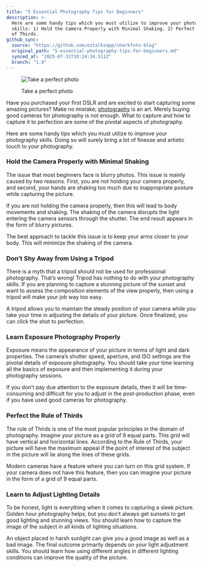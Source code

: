 ```yaml
---
title: "5 Essential Photography Tips for Beginners"
description: >-
  Here are some handy tips which you must utilize to improve your photography
  skills: 1) Hold the Camera Properly with Minimal Shaking. 2) Perfect the Rule
  of Thirds.
github_sync:
  source: "https://github.com/eztalksapp/sharkfoto-blog"
  original_path: "5-essential-photography-tips-for-beginners.md"
  synced_at: "2025-07-31T10:24:34.511Z"
  branch: "1.0"
---
```


<figure><img src="https://images.unsplash.com/photo-1589198381011-10cd85761593?crop=entropy&#x26;cs=tinysrgb&#x26;fm=jpg&#x26;ixid=MnwxOTcwMjR8MHwxfHNlYXJjaHw1fHx0YWtlJTIwcGhvdG98ZW58MHx8fHwxNjczNjg0NDg4&#x26;ixlib=rb-4.0.3&#x26;q=80" alt="Take a perfect photo"><figcaption><p>Take a perfect photo</p></figcaption></figure>

Have you purchased your first DSLR and are excited to start capturing some amazing pictures? Make no mistake; [photography](https://creati.ai/ai-tools/categories/ai-photography/) is an art. Merely buying good cameras for photography is not enough. What to capture and how to capture it to perfection are some of the pivotal aspects of photography.

Here are some handy tips which you must utilize to improve your photography skills. Doing so will surely bring a lot of finesse and artistic touch to your photography.

### Hold the Camera Properly with Minimal Shaking

The issue that most beginners face is blurry photos. This issue is mainly caused by two reasons. First, you are not holding your camera properly, and second, your hands are shaking too much due to inappropriate posture while capturing the picture.

If you are not holding the camera properly, then this will lead to body movements and shaking. The shaking of the camera disrupts the light entering the camera sensors through the shutter. The end result appears in the form of blurry pictures.

The best approach to tackle this issue is to keep your arms closer to your body. This will minimize the shaking of the camera.

### Don’t Shy Away from Using a Tripod

There is a myth that a tripod should not be used for professional photography. That’s wrong! Tripod has nothing to do with your photography skills. If you are planning to capture a stunning picture of the sunset and want to assess the composition elements of the view properly, then using a tripod will make your job way too easy.

A tripod allows you to maintain the steady position of your camera while you take your time in adjusting the details of your picture. Once finalized, you can click the shot to perfection.

### Learn Exposure Photography Properly &#x20;

Exposure means the appearance of your picture in terms of light and dark properties. The camera’s shutter speed, aperture, and ISO settings are the pivotal details of exposure photography. You should take your time learning all the basics of exposure and then implementing it during your photography sessions.

If you don’t pay due attention to the exposure details, then it will be time-consuming and difficult for you to adjust in the post-production phase, even if you have used good cameras for photography.

### Perfect the Rule of Thirds

The rule of Thirds is one of the most popular principles in the domain of photography. Imagine your picture as a grid of 9 equal parts. This grid will have vertical and horizontal lines. According to the Rule of Thirds, your picture will have the maximum appeal if the point of interest of the subject in the picture will lie along the lines of these grids.

Modern cameras have a feature where you can turn on this grid system. If your camera does not have this feature, then you can imagine your picture in the form of a grid of 9 equal parts.

### Learn to Adjust Lighting Details

To be honest, light is everything when it comes to capturing a sleek picture. Golden hour photography helps, but you don’t always get sunsets to get good lighting and stunning views. You should learn how to capture the image of the subject in all kinds of lighting situations.

An object placed in harsh sunlight can give you a good image as well as a bad image. The final outcome primarily depends on your light adjustment skills. You should learn how using different angles in different lighting conditions can improve the quality of the picture.
